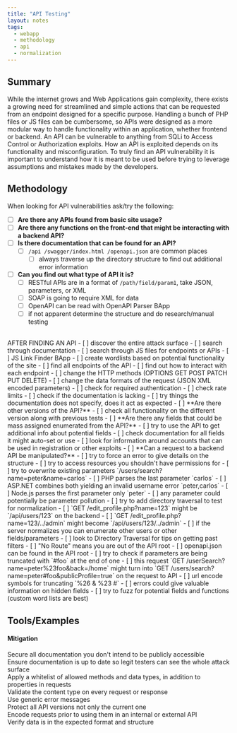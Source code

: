 ```yaml
---
title: "API Testing"
layout: notes
tags:
  - webapp
  - methodology
  - api
  - normalization
---
```

## Summary

While the internet grows and Web Applications gain complexity, there exists a growing need for streamlined and simple actions that can be requested from an endpoint designed for a specific purpose. Handling a bunch of PHP files or JS files can be cumbersome, so APIs were designed as a more modular way to handle functionality within an application, whether frontend or backend. An API can be vulnerable to anything from SQLi to Access Control or Authorization exploits. How an API is exploited depends on its functionality and misconfiguration. To truly find an API vulnerability it is important to understand how it is meant to be used before trying to leverage assumptions and mistakes made by the developers.

## Methodology

When looking for API vulnerabilities ask/try the following:
- [ ] **Are there any APIs found from basic site usage?**
- [ ] **Are there any functions on the front-end that might be interacting with a backend API?**
- [ ] **Is there documentation that can be found for an API?**
	- [ ] `/api /swagger/index.html /openapi.json` are common places
		- [ ] always traverse up the directory structure to find out additional error information
- [ ] **Can you find out what type of API it is?**
	- [ ] RESTful APIs are in a format of `/path/field/param1`, take JSON, parameters, or XML
	- [ ] SOAP is going to require XML for data
	- [ ] OpenAPI can be read with OpenAPI Parser BApp
	- [ ] if not apparent determine the structure and do research/manual testing   
  
<br>
AFTER FINDING AN API
- [ ] discover the entire attack surface
	- [ ] search through documentation
	- [ ] search through JS files for endpoints or APIs
		- [ ] JS Link Finder BApp
	- [ ] create wordlists based on potential functionality of the site
	- [ ] find all endpoints of the API
- [ ] find out how to interact with each endpoint
	- [ ] change the HTTP methods (OPTIONS GET POST PATCH PUT DELETE)
	- [ ] change the data formats of the request (JSON XML encoded parameters)
	- [ ] check for required authentication
	- [ ] check rate limits
- [ ] check if the documentation is lacking
	- [ ] try things the documentation does not specify, does it act as expected
- [ ] **Are there other versions of the API?**
	- [ ] check all functionality on the different version along with previous tests
- [ ] **Are there any fields that could be mass assigned enumerated from the API?**
	- [ ] try to use the API to get additional info about potential fields
	- [ ] check documentation for all fields it might auto-set or use
	- [ ] look for information around accounts that can be used in registration or other exploits
- [ ] **Can a request to a backend API be manipulated?**
	- [ ] try to force an error to give details on the structure
	- [ ] try to access resources you shouldn't have permissions for
	- [ ] try to overwrite existing parameters `/users/search?name=peter&name=carlos`
		- [ ] PHP parses the last parameter `carlos`
		- [ ] ASP.NET combines both yielding an invalid username error `peter,carlos`
		- [ ] Node.js parses the first parameter only `peter`
		- [ ] any parameter could potentially be parameter pollution
	- [ ] try to add directory traversal to test for normalization
		- [ ] `GET /edit_profile.php?name=123` might be `/api/users/123` on the backend
		- [ ] `GET /edit_profile.php?name=123/../admin` might become `/api/users/123/../admin`
		- [ ] if the server normalizes you can enumerate other users or other fields/parameters
			- [ ] look to Directory Traversal for tips on getting past filters
			- [ ] "No Route" means you are out of the API root
			- [ ] openapi.json can be found in the API root
	- [ ] try to check if parameters are being truncated with `#foo` at the end of one
		- [ ] this request `GET /userSearch?name=peter%23foo&back=/home` might turn into `GET /users/search?name=peter#foo&publicProfile=true` on the request to API
		- [ ] url encode symbols for truncating `%26 &  %23 #`
		- [ ] errors could give valuable information on hidden fields 
	- [ ] try to fuzz for potential fields and functions (custom word lists are best)

## Tools/Examples

#### Mitigation

Secure all documentation you don't intend to be publicly accessible  
Ensure documentation is up to date so legit testers can see the whole attack surface  
Apply a whitelist of allowed methods and data types, in addition to properties in requests  
Validate the content type on every request or response  
Use generic error messages  
Protect all API versions not only the current one  
Encode requests prior to using them in an internal or external API  
Verify data is in the expected format and structure  




